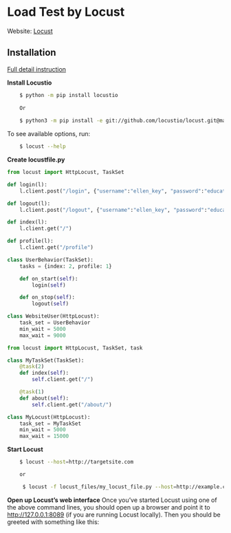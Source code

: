 # Load Test by Locust
Website: [Locust](https://docs.locust.io/en/stable/quickstart.html)

## Installation
[Full detail instruction](https://docs.locust.io/en/stable/installation.html)

__Install Locustio__
```bash
    $ python -m pip install locustio
    
    Or
    
    $ python3 -m pip install -e git://github.com/locustio/locust.git@master#egg=locustio
 ```

 To see available options, run:

```bash
    $ locust --help
```

__Create locustfile.py__

```python
from locust import HttpLocust, TaskSet

def login(l):
    l.client.post("/login", {"username":"ellen_key", "password":"education"})

def logout(l):
    l.client.post("/logout", {"username":"ellen_key", "password":"education"})

def index(l):
    l.client.get("/")

def profile(l):
    l.client.get("/profile")

class UserBehavior(TaskSet):
    tasks = {index: 2, profile: 1}

    def on_start(self):
        login(self)

    def on_stop(self):
        logout(self)

class WebsiteUser(HttpLocust):
    task_set = UserBehavior
    min_wait = 5000
    max_wait = 9000

```

```python
from locust import HttpLocust, TaskSet, task

class MyTaskSet(TaskSet):
    @task(2)
    def index(self):
        self.client.get("/")

    @task(1)
    def about(self):
        self.client.get("/about/")

class MyLocust(HttpLocust):
    task_set = MyTaskSet
    min_wait = 5000
    max_wait = 15000
```

__Start Locust__

```bash
    $ locust --host=http://targetsite.com

    or

     $ locust -f locust_files/my_locust_file.py --host=http://example.com
```


__Open up Locust’s web interface__
Once you’ve started Locust using one of the above command lines, you should open up a browser and point it to http://127.0.0.1:8089 (if you are running Locust locally). Then you should be greeted with something like this:
